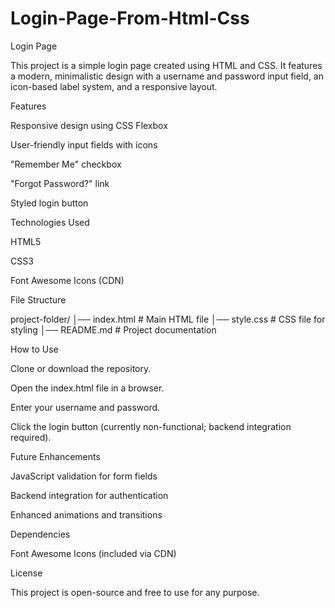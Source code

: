 # Login-Page-From-Html-Css
Login Page

This project is a simple login page created using HTML and CSS. It features a modern, minimalistic design with a username and password input field, an icon-based label system, and a responsive layout.

Features

Responsive design using CSS Flexbox

User-friendly input fields with icons

"Remember Me" checkbox

"Forgot Password?" link

Styled login button

Technologies Used

HTML5

CSS3

Font Awesome Icons (CDN)

File Structure

project-folder/
│── index.html    # Main HTML file
│── style.css     # CSS file for styling
│── README.md     # Project documentation

How to Use

Clone or download the repository.

Open the index.html file in a browser.

Enter your username and password.

Click the login button (currently non-functional; backend integration required).

Future Enhancements

JavaScript validation for form fields

Backend integration for authentication

Enhanced animations and transitions

Dependencies

Font Awesome Icons (included via CDN)





License

This project is open-source and free to use for any purpose.
